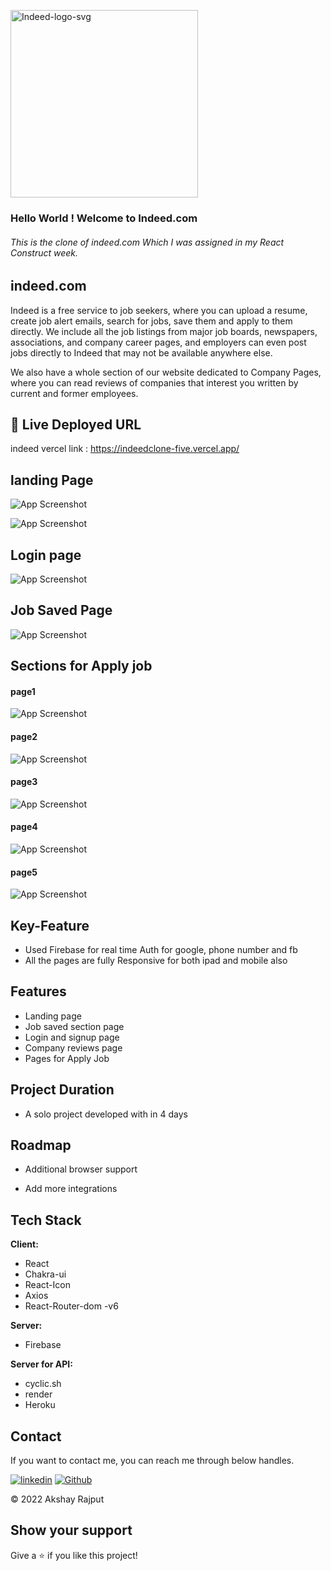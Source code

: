 
<a href="https://ibb.co/bvC6n2p"><img src="https://i.ibb.co/1XP0xdH/Indeed-logo-svg.png" alt="Indeed-logo-svg" border="0" width='300px' /></a>


### Hello World ! Welcome to Indeed.com 
###### This is the clone of indeed.com Which I was assigned in my React Construct week.

 


## indeed.com
Indeed is a free service to job seekers, where you can upload a resume, create job alert emails, search for jobs, save them and apply to them directly. We include all the job listings from major job boards, newspapers, associations, and company career pages, and employers can even post jobs directly to Indeed that may not be available anywhere else.

We also have a whole section of our website dedicated to Company Pages, where you can read reviews of companies that interest you written by current and former employees. 




## 🔗 Live Deployed URL

indeed vercel link : https://indeedclone-five.vercel.app/




## landing Page

![App Screenshot](https://i.ibb.co/QFfPQGd/Screenshot-195.png)



![App Screenshot](https://i.ibb.co/X4p3C1k/Screenshot-196.png)

## Login page

![App Screenshot](https://i.ibb.co/hZ2gMF3/Screenshot-198.png)

## Job Saved Page

![App Screenshot](https://i.ibb.co/V3Wgr7r/Screenshot-199.png)


## Sections for Apply job

#### page1 

![App Screenshot](https://i.ibb.co/0ZXmn5N/Screenshot-200.png)


#### page2 

![App Screenshot](https://i.ibb.co/p35xRgp/Screenshot-201.png)


#### page3

![App Screenshot](https://i.ibb.co/TBLnGyP/Screenshot-202.png)


#### page4

![App Screenshot](https://i.ibb.co/0tv2978/Screenshot-203.png)


#### page5

![App Screenshot](https://i.ibb.co/HxPWF4t/Screenshot-204.png)

## Key-Feature

- Used Firebase for real time Auth for google, phone number and fb 
- All the pages are fully Responsive for both ipad and mobile also


## Features

- Landing page
- Job saved section page
- Login and signup page
- Company reviews page
- Pages for Apply Job




## Project Duration

- A solo project developed with in 4 days


## Roadmap

- Additional browser support

- Add more integrations


## Tech Stack

**Client:** 
- React
- Chakra-ui
- React-Icon
- Axios
- React-Router-dom -v6 

**Server:** 
- Firebase

**Server for API:** 
- cyclic.sh
- render
- Heroku 



## Contact

If you want to contact me, you can reach me through below handles.

[![linkedin](https://img.shields.io/badge/Akshay_Rajput-0077B5?style=for-the-badge&logo=linkedin&logoColor=white)](https://www.linkedin.com/in/akshay-rajput-422794220/)
[![Github](https://img.shields.io/badge/Akshay_Rajput-20232A?style=for-the-badge&logo=Github&logoColor=white)](https://github.com/actuallyakshay)

© 2022 Akshay Rajput



## Show your support

Give a ⭐️ if you like this project!
